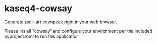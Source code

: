 # kaseq4-cowsay

Generate ascii-art cowspeak right in your web browser.

Please install "cowsay" and configure your environment per the included pyproject.toml to run this application.
